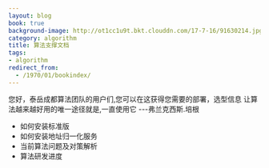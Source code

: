 ```yaml
---
layout: blog
book: true
background-image: http://ot1cc1u9t.bkt.clouddn.com/17-7-16/91630214.jpg
category: algorithm
title: 算法支撑文档
tags:
- algorithm
redirect_from:
  - /1970/01/bookindex/
---
```



您好，泰岳成都算法团队的用户们,您可以在这获得您需要的部署，选型信息
让算法越来越好用的唯一途径就是,一直使用它 ---弗兰克西斯.培根
- 如何安装标准版 
- 如何安装地址归一化服务
- 当前算法问题及对策解析 
- 算法研发进度
